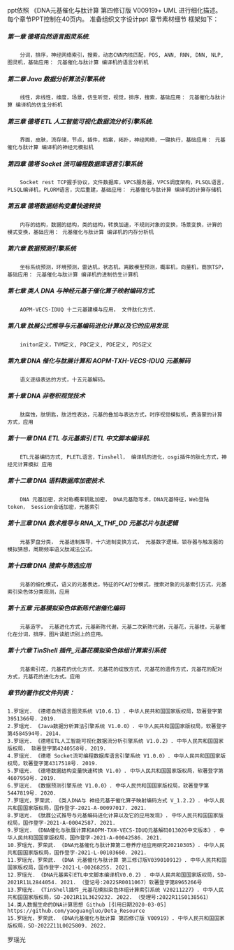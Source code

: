 ppt依照 《DNA元基催化与肽计算 第四修订版 V00919》+ UML 进行细化描述。
每个章节PPT控制在40页内。
准备组织文字设计ppt 章节素材细节 框架如下：

##### 第一章 德塔自然语言图灵系统.
        分词，排序，神经网络索引，搜索，动态CNN内核匹配，POS, ANN, RNN, DNN, NLP, 图灵机，基础应用： 元基催化与肽计算 编译机的语言分析机

##### 第二章 Java 数据分析算法引擎系统
        线性，非线性，维度，场景，仿生听觉，视觉，排序，搜索，基础应用： 元基催化与肽计算 编译机的仿生分析机

##### 第三章 德塔 ETL 人工智能可视化数据流分析引擎系统.
        界面，皮肤，流存储，节点，插件，档案，拓扑，神经网络，一键执行，基础应用： 元基催化与肽计算 编译机的神经元模拟机

##### 第四章 德塔 Socket 流可编程数据库语言引擎系统
        Socket rest TCP握手协议，文件数据库，VPCS服务器，VPCS调度架构，PLSQL语言，PLSQL编译机，PLORM语言，灾后重建，基础应用： 元基催化与肽计算 编译机的计算存储机

##### 第五章 德塔数据结构变量快速转换
        内存的结构，数据的结构，类的结构，转换加速，不规则对象的变换，场景变换，计算的模式变换，基础应用： 元基催化与肽计算 编译机的内存分析机

##### 第六章 数据预测引擎系统
        坐标系统预测，环境预测，雷达机，状态机，离散模型预测，概率机，向量机，商旅TSP，基础应用： 元基催化与肽计算 编译机的进制仿生计算机

##### 第七章 类人 DNA 与神经元基于催化算子映射编码方式.
        AOPM-VECS-IDUQ 十二元基建模与应用， 文件肽化方式.

##### 第八章 肽展公式推导与元基编码进化计算以及它的应用发现.
        initon定义，TVM定义, PDC定义, PDE定义, PDS定义

##### 第九章 DNA 催化与肽展计算和 AOPM-TXH-VECS-IDUQ 元基解码
        语义逐级表达的方式，十五元基解码。

##### 第十章 DNA 非卷积视觉技术
        肽腐蚀，肽钥匙，肽活性表达，元基的叠加与表达方式，时序视觉模拟机，费洛蒙的计算方式，应用

##### 第十一章 DNA ETL 与元基索引 ETL 中文脚本编译机.
        ETL元基编码方式, PLETL语言，Tinshell， 编译机的进化，osgi插件的肽化方式，神经元计算模拟 应用

##### 第十二章 DNA 语料数据库加密技术.
        DNA 元基加密，非对称概率钥匙加密， DNA元基隐写术，DNA元基特征，Web登陆token， Session会话加密，元基索引

##### 第十三章 DNA 数术推导与 RNA_X_THF_DD 元基芯片与肽逻辑
        元基罗盘分类， 元基进制推导，十六进制变换方式， 元基数字逻辑，锁存器与触发器的模拟猜想，周期频率语义肽减法公式。

##### 第十四章 DNA 搜索与筛选应用
        元基的细化模式，语义的元基表达，特征的PCA打分模式，搜索对象的元基索引方式，元基索引染色体分类观测，应用

##### 第十五章 元基模拟染色体新陈代谢催化编码
        元基造字， 元基进化方式，元基新陈代谢，元基二次新陈代谢，元基花，元基枝，元基催化在分词，排序，图片读脏识别上的应用。

##### 第十六章 TinShell 插件_元基花模拟染色体组计算索引系统
        元基索引花，元基花的优化方式，元基花的绽放方式，元基花的遗传方式，元基花的配对方式，元基花的进化方式。应用


##### 章节的著作权文件列表：
    1.罗瑶光. 《德塔自然语言图灵系统 V10.6.1》. 中华人民共和国国家版权局，软著登字第3951366号. 2019.
    2.罗瑶光. 《Java数据分析算法引擎系统 V1.0.0》. 中华人民共和国国家版权局，软著登字第4584594号. 2014.
    3.罗瑶光. 《德塔ETL人工智能可视化数据流分析引擎系统 V1.0.2》. 中华人民共和国国家版权局， 软著登字第4240558号. 2019.
    4.罗瑶光. 《德塔 Socket流可编程数据库语言引擎系统 V1.0.0》. 中华人民共和国国家版权局，软著登字第4317518号. 2019.
    5.罗瑶光. 《德塔数据结构变量快速转换 V1.0》. 中华人民共和国国家版权局，软著登字第4607950号. 2019. 
    6.罗瑶光. 《数据预测引擎系统 V1.0.0》. 中华人民共和国国家版权局，软著登字第5447819号. 2020.
    7.罗瑶光，罗荣武. 《类人DNA与 神经元基于催化算子映射编码方式 V_1.2.2》. 中华人民共和国国家版权局，国作登字-2021-A-00097017. 2021.
    8.罗瑶光. 《肽展公式推导与元基编码进化计算以及它的应用发现》. 中华人民共和国国家版权局，国作登字-2021-A-00042587. 2021.
    9.罗瑶光. 《DNA催化与肽展计算和AOPM-TXH-VECS-IDUQ元基解码013026中文版本》. 中华人民共和国国家版权局，国作登字-2021-A-00042586. 2021.
    10.罗瑶光，罗荣武. 《DNA元基催化与肽计算第二卷养疗经应用研究20210305》. 中华人民共和国国家版权局，国作登字-2021-L-00103660. 2021.
    11.罗瑶光，罗荣武. 《DNA 元基催化与肽计算 第三修订版V039010912》. 中华人民共和国国家版权局，国作登字-2021-L-00268255. 2021.        
    12.罗瑶光. 《DNA元基索引ETL中文脚本编译机V0.0.2》. 中华人民共和国国家版权局，SD-2021R11L2844054. 2021. （登记号:2022SR0011067）软著登字第8965266号
    13.罗瑶光. 《TinShell插件_元基花模拟染色体组计算索引系统 V20211227》. 中华人民共和国国家版权局，SD-2021R11L3629232. 2022. （受理号:2022R11S0138561）
    14.类人数据生命的DNA计算思想 Github [引用日期2020-03-05] https://github.com/yaoguangluo/Deta_Resource
    15.罗瑶光，罗荣武. 《DNA元基催化与肽计算 第四修订版 V00919》. 中华人民共和国国家版权局，SD-2022Z11L0025809. 2022.




罗瑶光
